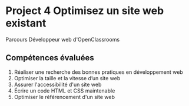 # Project 4 Optimisez un site web existant
Parcours Développeur web d'OpenClassrooms

## Compétences évaluées
1. Réaliser une recherche des bonnes pratiques en développement web
1. Optimiser la taille et la vitesse d’un site web
1. Assurer l'accessibilité d'un site web
1. Écrire un code HTML et CSS maintenable
1. Optimiser le référencement d'un site web
